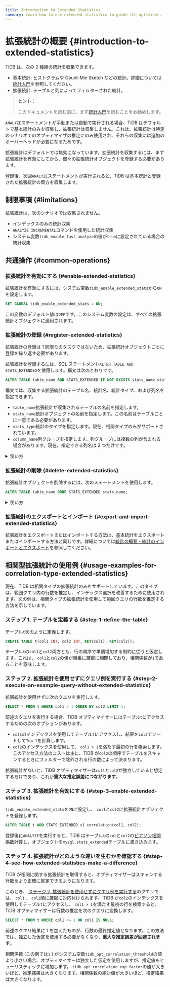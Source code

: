 ```yaml
---
title: Introduction to Extended Statistics
summary: Learn how to use extended statistics to guide the optimizer.
---
```


# 拡張統計の概要 {#introduction-to-extended-statistics}

TiDB は、次の 2 種類の統計を収集できます。

-   基本統計: ヒストグラムや Count-Min Sketch などの統計。詳細については[統計入門](/statistics.md)を参照してください。
-   拡張統計: テーブルと列によってフィルターされた統計。

> **ヒント：**
>
> このドキュメントを読む前に、まず[統計入門](/statistics.md)を読むことをお勧めします。

`ANALYZE`ステートメントが手動または自動で実行される場合、TiDB はデフォルトで基本統計のみを収集し、拡張統計は収集しません。これは、拡張統計は特定のシナリオでのオプティマイザの推定にのみ使用され、それらの収集には追加のオーバーヘッドが必要になるためです。

拡張統計はデフォルトでは無効になっています。拡張統計を収集するには、まず拡張統計を有効にしてから、個々の拡張統計オブジェクトを登録する必要があります。

登録後、次回`ANALYZE`ステートメントが実行されると、TiDB は基本統計と登録された拡張統計の両方を収集します。

## 制限事項 {#limitations}

拡張統計は、次のシナリオでは収集されません。

-   インデックスのみの統計収集
-   `ANALYZE INCREMENTAL`コマンドを使用した統計収集
-   システム変数`tidb_enable_fast_analyze`の値が`true`に設定されている場合の統計収集

## 共通操作 {#common-operations}

### 拡張統計を有効にする {#enable-extended-statistics}

拡張統計を有効にするには、システム変数`tidb_enable_extended_stats`から`ON`を設定します。

```sql
SET GLOBAL tidb_enable_extended_stats = ON;
```

この変数のデフォルト値は`OFF`です。このシステム変数の設定は、すべての拡張統計オブジェクトに適用されます。

### 拡張統計の登録 {#register-extended-statistics}

拡張統計の登録は 1 回限りのタスクではないため、拡張統計オブジェクトごとに登録を繰り返す必要があります。

拡張統計を登録するには、SQL ステートメント`ALTER TABLE ADD STATS_EXTENDED`を使用します。構文は次のとおりです。

```sql
ALTER TABLE table_name ADD STATS_EXTENDED IF NOT EXISTS stats_name stats_type(column_name, column_name...);
```

構文では、収集する拡張統計のテーブル名、統計名、統計タイプ、および列名を指定できます。

-   `table_name`拡張統計が収集されるテーブルの名前を指定します。
-   `stats_name`統計オブジェクトの名前を指定します。この名前はテーブルごとに一意である必要があります。
-   `stats_type`統計のタイプを指定します。現在、相関タイプのみがサポートされています。
-   `column_name`列グループを指定します。列グループには複数の列が含まれる場合があります。現在、指定できる列名は 2 つだけです。

<details><summary>使い方</summary>

アクセス パフォーマンスを向上させるために、各 TiDB ノードは拡張統計用にシステム テーブル`mysql.stats_extended`にキャッシュを維持します。拡張統計を登録した後、次回`ANALYZE`ステートメントが実行されると、システム テーブル`mysql.stats_extended`に対応するオブジェクトがある場合、TiDB は拡張統計を収集します。

`mysql.stats_extended`テーブルの各行には`version`列があります。行が更新されると、 `version`の値が増加します。このように、TiDB はテーブルを完全ではなく段階的にメモリにロードします。

TiDB は、キャッシュがテーブル内のデータと同じに保たれるように、定期的に`mysql.stats_extended`をロードします。

> **警告：**
>
> `mysql.stats_extended`システム テーブルを直接操作することは**推奨されません**。そうしないと、異なる TiDB ノードでキャッシュの不整合が発生します。
>
> テーブルを誤って操作した場合は、各 TiDB ノードで次のステートメントを実行できます。次に、現在のキャッシュがクリアされ、 `mysql.stats_extended`テーブルが完全に再ロードされます。
>
> ```sql
> ADMIN RELOAD STATS_EXTENDED;
> ```

</details>

### 拡張統計の削除 {#delete-extended-statistics}

拡張統計オブジェクトを削除するには、次のステートメントを使用します。

```sql
ALTER TABLE table_name DROP STATS_EXTENDED stats_name;
```

<details><summary>使い方</summary>

ステートメントを実行すると、TiDB はオブジェクトを直接削除するのではなく、 `mysql.stats_extended`の列`status` ～ `2`に対応するオブジェクトの値をマークします。

他の TiDB ノードはこの変更を読み取り、メモリキャッシュ内のオブジェクトを削除します。バックグラウンドのガベージコレクション、最終的にオブジェクトは削除されます。

> **警告：**
>
> `mysql.stats_extended`システム テーブルを直接操作することは**推奨されません**。そうしないと、異なる TiDB ノードでキャッシュの不整合が発生します。
>
> テーブルを誤って操作した場合は、各 TiDB ノードで次のステートメントを使用できます。次に、現在のキャッシュがクリアされ、 `mysql.stats_extended`テーブルが完全に再ロードされます。
>
> ```sql
> ADMIN RELOAD STATS_EXTENDED;
> ```

</details>

### 拡張統計のエクスポートとインポート {#export-and-import-extended-statistics}

拡張統計をエクスポートまたはインポートする方法は、基本統計をエクスポートまたはインポートする方法と同じです。詳細については[統計の概要 - 統計のインポートとエクスポート](/statistics.md#import-and-export-statistics)を参照してください。

## 相関型拡張統計の使用例 {#usage-examples-for-correlation-type-extended-statistics}

現在、TiDB は相関タイプの拡張統計のみをサポートしています。このタイプは、範囲クエリ内の行数を推定し、インデックス選択を改善するために使用されます。次の例は、相関タイプの拡張統計を使用して範囲クエリの行数を推定する方法を示しています。

### ステップ 1. テーブルを定義する {#step-1-define-the-table}

テーブル`t`次のように定義します。

```sql
CREATE TABLE t(col1 INT, col2 INT, KEY(col1), KEY(col2));
```

テーブル`t`の`col1`と`col2`両方とも、行の順序で単調増加する制約に従うと仮定します。これは、 `col1`と`col2`の値が順番に厳密に相関しており、相関係数が`1`であることを意味します。

### ステップ 2. 拡張統計を使用せずにクエリ例を実行する {#step-2-execute-an-example-query-without-extended-statistics}

拡張統計を使用せずに次のクエリを実行します。

```sql
SELECT * FROM t WHERE col1 > 1 ORDER BY col2 LIMIT 1;
```

前述のクエリを実行する場合、TiDB オプティマイザーにはテーブル`t`にアクセスするための次のオプションがあります。

-   `col1`のインデックスを使用してテーブル`t`にアクセスし、結果を`col2`でソートして`Top-1`を計算します。
-   `col2`のインデックスを使用して、 `col1 > 1`を満たす最初の行を検索します。このアクセス方法のコストは主に、TiDB が`col2`の順序でテーブルをスキャンするときにフィルターで除外される行の数によって決まります。

拡張統計がないと、TiDB オプティマイザーは`col1`と`col2`が独立していると想定するだけであり、これが**重大な推定誤差につながります**。

### ステップ 3. 拡張統計を有効にする {#step-3-enable-extended-statistics}

`tidb_enable_extended_stats`を`ON`に設定し、 `col1`と`col2`に拡張統計オブジェクトを登録します。

```sql
ALTER TABLE t ADD STATS_EXTENDED s1 correlation(col1, col2);
```

登録後に`ANALYZE`を実行すると、TiDB はテーブル`t`の`col`と`col2`の[ピアソン相関係数](https://en.wikipedia.org/wiki/Pearson_correlation_coefficient)計算し、オブジェクトを`mysql.stats_extended`テーブルに書き込みます。

### ステップ 4. 拡張統計がどのような違いを生むかを確認する {#step-4-see-how-extended-statistics-make-a-difference}

TiDB が相関に関する拡張統計を取得すると、オプティマイザーはスキャンする行数をより正確に推定できるようになります。

このとき、 [ステージ 2. 拡張統計を使用せずにクエリ例を実行する](#step-2-execute-an-example-query-without-extended-statistics)のクエリでは、 `col1` 、 `col2`順に厳密に対応付けられます。 TiDB が`col2`のインデックスを使用してテーブル`t`にアクセスし、 `col1 > 1`を満たす最初の行を検索すると、TiDB オプティマイザーは行数の推定を次のクエリに変換します。

```sql
SELECT * FROM t WHERE col1 <= 1 OR col1 IS NULL;
```

前述のクエリ結果に 1 を加えたものが、行数の最終推定値となります。この方法では、独立した仮定を使用する必要がなくなり、**重大な推定誤差が回避されます**。

相関係数 (この例では`1` ) がシステム変数`tidb_opt_correlation_threshold`の値より小さい場合、オプティマイザーは独立した仮定を使用しますが、推定値もヒューリスティックに増加します。 `tidb_opt_correlation_exp_factor`の値が大きいほど、推定結果は大きくなります。相関係数の絶対値が大きいほど、推定結果は大きくなります。
